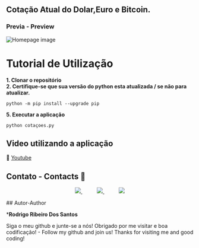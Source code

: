 ## Cotação Atual do Dolar,Euro e Bitcoin.
### Previa - Preview
![Homepage image](https://github.com/rodrigoribeiro027/app-de-cotacao/blob/main/app/img/cota%C3%A7ao%20do%20dolar.png)

<h1> Tutorial de Utilização </h1>

<strong> 1. Clonar o repositório </strong>
<br>
<strong> 2. Certifique-se que sua versão do python esta atualizada / se não para atualizar. </strong>
```console
python -m pip install --upgrade pip
```
<strong> 5. Executar a aplicação </strong>
```console
python cotaçoes.py
```
<div>
 <h2>Video utilizando a aplicação</h2>
   
  :link: [Youtube](https://www.youtube.com/watch?v=RGIK32nNbn8) 
 <div>




   ## Contato - Contacts :iphone:

<p align="center">
    <a href="https://github.com/rodrigoribeiro027">
        <img  src="https://img.shields.io/badge/github-%23100000.svg?&style=for-the-badge&logo=github&logoColor=white&link=mailto:https://github.com/rodrigoribeiro027">
    </a>
    &nbsp;&nbsp;&nbsp;&nbsp;&nbsp;&nbsp;&nbsp;&nbsp;&nbsp;
    <a href="mailto:rodrigo.rsantos40@gmail.com">
        <img src="https://img.shields.io/badge/gmail-D14836?&style=for-the-badge&logo=gmail&logoColor=white&link=mailto:rodrigo.rsantos40@gmail.com">
    </a>
    &nbsp;&nbsp;&nbsp;&nbsp;&nbsp;&nbsp;&nbsp;&nbsp;&nbsp;
    <a href="https://www.linkedin.com/in/rodrigo-ribeiro-5008211b8/">
        <img src="https://img.shields.io/badge/linkedin-%230077B5.svg?&style=for-the-badge&logo=linkedin&logoColor=white&link=mailto:https://www.linkedin.com/in/rodrigo-ribeiro-5008211b8/">
    </a>
</p>
  ## Autor-Author

  ***Rodrigo Ribeiro Dos Santos** 

Siga o meu github e junte-se a nós!
Obrigado por me visitar e boa codificação! -
Follow my github and join us!
Thanks for visiting me and good coding!
